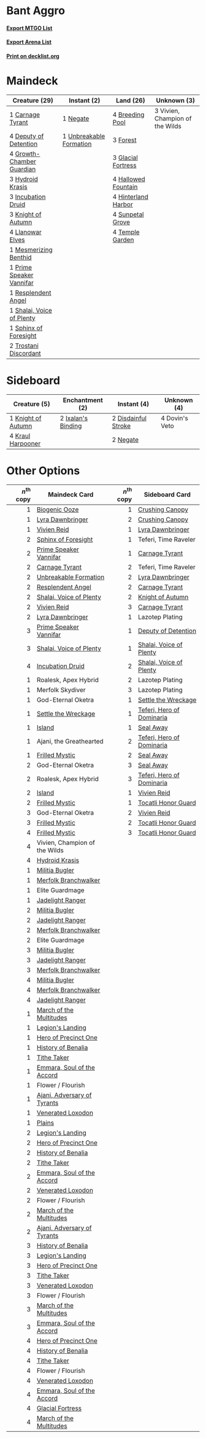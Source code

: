 # Bant Aggro

#### [Export MTGO List](../collection/Bant%20Aggro/Bant%20Aggro.txt)
#### [Export Arena List](../collection/Bant%20Aggro/Bant%20Aggro_arena.txt)
#### [Print on decklist.org](http://decklist.org/?deckmain=4%09Breeding%20Pool%0A1%09Carnage%20Tyrant%0A4%09Deputy%20of%20Detention%0A3%09Forest%0A3%09Glacial%20Fortress%0A4%09Growth-Chamber%20Guardian%0A4%09Hallowed%20Fountain%0A4%09Hinterland%20Harbor%0A3%09Hydroid%20Krasis%0A3%09Incubation%20Druid%0A3%09Knight%20of%20Autumn%0A4%09Llanowar%20Elves%0A1%09Mesmerizing%20Benthid%0A1%09Negate%0A1%09Prime%20Speaker%20Vannifar%0A1%09Resplendent%20Angel%0A1%09Shalai,%20Voice%20of%20Plenty%0A1%09Sphinx%20of%20Foresight%0A4%09Sunpetal%20Grove%0A4%09Temple%20Garden%0A2%09Trostani%20Discordant%0A1%09Unbreakable%20Formation%0A3%09Vivien,%20Champion%20of%20the%20Wilds&deckside=2%09Disdainful%20Stroke%0A4%09Dovin's%20Veto%0A2%09Ixalan's%20Binding%0A1%09Knight%20of%20Autumn%0A4%09Kraul%20Harpooner%0A2%09Negate)
# Maindeck

|                                           Creature (29)                                            |                                           Instant (2)                                            |                                          Land (26)                                           |          Unknown (3)          |
|----------------------------------------------------------------------------------------------------|--------------------------------------------------------------------------------------------------|----------------------------------------------------------------------------------------------|-------------------------------|
|1 [Carnage Tyrant](http://gatherer.wizards.com/Pages/Card/Details.aspx?multiverseid=435334)         |1 [Negate](http://gatherer.wizards.com/Pages/Card/Details.aspx?multiverseid=423707)               |4 [Breeding Pool](http://gatherer.wizards.com/Pages/Card/Details.aspx?multiverseid=97088)     |3 Vivien, Champion of the Wilds|
|4 [Deputy of Detention](http://gatherer.wizards.com/Pages/Card/Details.aspx?multiverseid=457309)    |1 [Unbreakable Formation](http://gatherer.wizards.com/Pages/Card/Details.aspx?multiverseid=457173)|3 [Forest](http://gatherer.wizards.com/Pages/Card/Details.aspx?multiverseid=439860)           |                               |
|4 [Growth-Chamber Guardian](http://gatherer.wizards.com/Pages/Card/Details.aspx?multiverseid=457272)|                                                                                                  |3 [Glacial Fortress](http://gatherer.wizards.com/Pages/Card/Details.aspx?multiverseid=190562) |                               |
|3 [Hydroid Krasis](http://gatherer.wizards.com/Pages/Card/Details.aspx?multiverseid=457327)         |                                                                                                  |4 [Hallowed Fountain](http://gatherer.wizards.com/Pages/Card/Details.aspx?multiverseid=97071) |                               |
|3 [Incubation Druid](http://gatherer.wizards.com/Pages/Card/Details.aspx?multiverseid=457275)       |                                                                                                  |4 [Hinterland Harbor](http://gatherer.wizards.com/Pages/Card/Details.aspx?multiverseid=443128)|                               |
|3 [Knight of Autumn](http://gatherer.wizards.com/Pages/Card/Details.aspx?multiverseid=452933)       |                                                                                                  |4 [Sunpetal Grove](http://gatherer.wizards.com/Pages/Card/Details.aspx?multiverseid=420946)   |                               |
|4 [Llanowar Elves](http://gatherer.wizards.com/Pages/Card/Details.aspx?multiverseid=129626)         |                                                                                                  |4 [Temple Garden](http://gatherer.wizards.com/Pages/Card/Details.aspx?multiverseid=405112)    |                               |
|1 [Mesmerizing Benthid](http://gatherer.wizards.com/Pages/Card/Details.aspx?multiverseid=457187)    |                                                                                                  |                                                                                              |                               |
|1 [Prime Speaker Vannifar](http://gatherer.wizards.com/Pages/Card/Details.aspx?multiverseid=457339) |                                                                                                  |                                                                                              |                               |
|1 [Resplendent Angel](http://gatherer.wizards.com/Pages/Card/Details.aspx?multiverseid=447170)      |                                                                                                  |                                                                                              |                               |
|1 [Shalai, Voice of Plenty](http://gatherer.wizards.com/Pages/Card/Details.aspx?multiverseid=442923)|                                                                                                  |                                                                                              |                               |
|1 [Sphinx of Foresight](http://gatherer.wizards.com/Pages/Card/Details.aspx?multiverseid=457199)    |                                                                                                  |                                                                                              |                               |
|2 [Trostani Discordant](http://gatherer.wizards.com/Pages/Card/Details.aspx?multiverseid=452958)    |                                                                                                  |                                                                                              |                               |


# Sideboard

|                                        Creature (5)                                         |                                       Enchantment (2)                                       |                                         Instant (4)                                          | Unknown (4)  |
|---------------------------------------------------------------------------------------------|---------------------------------------------------------------------------------------------|----------------------------------------------------------------------------------------------|--------------|
|1 [Knight of Autumn](http://gatherer.wizards.com/Pages/Card/Details.aspx?multiverseid=452933)|2 [Ixalan's Binding](http://gatherer.wizards.com/Pages/Card/Details.aspx?multiverseid=435168)|2 [Disdainful Stroke](http://gatherer.wizards.com/Pages/Card/Details.aspx?multiverseid=420705)|4 Dovin's Veto|
|4 [Kraul Harpooner](http://gatherer.wizards.com/Pages/Card/Details.aspx?multiverseid=452886) |                                                                                             |2 [Negate](http://gatherer.wizards.com/Pages/Card/Details.aspx?multiverseid=423707)           |              |


# Other Options

|*n*<sup>th</sup> copy|                                            Maindeck Card                                             |*n*<sup>th</sup> copy|                                           Sideboard Card                                           |
|--------------------:|------------------------------------------------------------------------------------------------------|--------------------:|----------------------------------------------------------------------------------------------------|
|                    1|[Biogenic Ooze](http://gatherer.wizards.com/Pages/Card/Details.aspx?multiverseid=457266)              |                    1|[Crushing Canopy](http://gatherer.wizards.com/Pages/Card/Details.aspx?multiverseid=452876)          |
|                    1|[Lyra Dawnbringer](http://gatherer.wizards.com/Pages/Card/Details.aspx?multiverseid=442914)           |                    2|[Crushing Canopy](http://gatherer.wizards.com/Pages/Card/Details.aspx?multiverseid=452876)          |
|                    1|[Vivien Reid](http://gatherer.wizards.com/Pages/Card/Details.aspx?multiverseid=447344)                |                    1|[Lyra Dawnbringer](http://gatherer.wizards.com/Pages/Card/Details.aspx?multiverseid=442914)         |
|                    2|[Sphinx of Foresight](http://gatherer.wizards.com/Pages/Card/Details.aspx?multiverseid=457199)        |                    1|Teferi, Time Raveler                                                                                |
|                    2|[Prime Speaker Vannifar](http://gatherer.wizards.com/Pages/Card/Details.aspx?multiverseid=457339)     |                    1|[Carnage Tyrant](http://gatherer.wizards.com/Pages/Card/Details.aspx?multiverseid=435334)           |
|                    2|[Carnage Tyrant](http://gatherer.wizards.com/Pages/Card/Details.aspx?multiverseid=435334)             |                    2|Teferi, Time Raveler                                                                                |
|                    2|[Unbreakable Formation](http://gatherer.wizards.com/Pages/Card/Details.aspx?multiverseid=457173)      |                    2|[Lyra Dawnbringer](http://gatherer.wizards.com/Pages/Card/Details.aspx?multiverseid=442914)         |
|                    2|[Resplendent Angel](http://gatherer.wizards.com/Pages/Card/Details.aspx?multiverseid=447170)          |                    2|[Carnage Tyrant](http://gatherer.wizards.com/Pages/Card/Details.aspx?multiverseid=435334)           |
|                    2|[Shalai, Voice of Plenty](http://gatherer.wizards.com/Pages/Card/Details.aspx?multiverseid=442923)    |                    2|[Knight of Autumn](http://gatherer.wizards.com/Pages/Card/Details.aspx?multiverseid=452933)         |
|                    2|[Vivien Reid](http://gatherer.wizards.com/Pages/Card/Details.aspx?multiverseid=447344)                |                    3|[Carnage Tyrant](http://gatherer.wizards.com/Pages/Card/Details.aspx?multiverseid=435334)           |
|                    2|[Lyra Dawnbringer](http://gatherer.wizards.com/Pages/Card/Details.aspx?multiverseid=442914)           |                    1|Lazotep Plating                                                                                     |
|                    3|[Prime Speaker Vannifar](http://gatherer.wizards.com/Pages/Card/Details.aspx?multiverseid=457339)     |                    1|[Deputy of Detention](http://gatherer.wizards.com/Pages/Card/Details.aspx?multiverseid=457309)      |
|                    3|[Shalai, Voice of Plenty](http://gatherer.wizards.com/Pages/Card/Details.aspx?multiverseid=442923)    |                    1|[Shalai, Voice of Plenty](http://gatherer.wizards.com/Pages/Card/Details.aspx?multiverseid=442923)  |
|                    4|[Incubation Druid](http://gatherer.wizards.com/Pages/Card/Details.aspx?multiverseid=457275)           |                    2|[Shalai, Voice of Plenty](http://gatherer.wizards.com/Pages/Card/Details.aspx?multiverseid=442923)  |
|                    1|Roalesk, Apex Hybrid                                                                                  |                    2|Lazotep Plating                                                                                     |
|                    1|Merfolk Skydiver                                                                                      |                    3|Lazotep Plating                                                                                     |
|                    1|God-Eternal Oketra                                                                                    |                    1|[Settle the Wreckage](http://gatherer.wizards.com/Pages/Card/Details.aspx?multiverseid=435186)      |
|                    1|[Settle the Wreckage](http://gatherer.wizards.com/Pages/Card/Details.aspx?multiverseid=435186)        |                    1|[Teferi, Hero of Dominaria](http://gatherer.wizards.com/Pages/Card/Details.aspx?multiverseid=443095)|
|                    1|[Island](http://gatherer.wizards.com/Pages/Card/Details.aspx?multiverseid=439857)                     |                    1|[Seal Away](http://gatherer.wizards.com/Pages/Card/Details.aspx?multiverseid=442919)                |
|                    1|Ajani, the Greathearted                                                                               |                    2|[Teferi, Hero of Dominaria](http://gatherer.wizards.com/Pages/Card/Details.aspx?multiverseid=443095)|
|                    1|[Frilled Mystic](http://gatherer.wizards.com/Pages/Card/Details.aspx?multiverseid=457318)             |                    2|[Seal Away](http://gatherer.wizards.com/Pages/Card/Details.aspx?multiverseid=442919)                |
|                    2|God-Eternal Oketra                                                                                    |                    3|[Seal Away](http://gatherer.wizards.com/Pages/Card/Details.aspx?multiverseid=442919)                |
|                    2|Roalesk, Apex Hybrid                                                                                  |                    3|[Teferi, Hero of Dominaria](http://gatherer.wizards.com/Pages/Card/Details.aspx?multiverseid=443095)|
|                    2|[Island](http://gatherer.wizards.com/Pages/Card/Details.aspx?multiverseid=439857)                     |                    1|[Vivien Reid](http://gatherer.wizards.com/Pages/Card/Details.aspx?multiverseid=447344)              |
|                    2|[Frilled Mystic](http://gatherer.wizards.com/Pages/Card/Details.aspx?multiverseid=457318)             |                    1|[Tocatli Honor Guard](http://gatherer.wizards.com/Pages/Card/Details.aspx?multiverseid=435194)      |
|                    3|God-Eternal Oketra                                                                                    |                    2|[Vivien Reid](http://gatherer.wizards.com/Pages/Card/Details.aspx?multiverseid=447344)              |
|                    3|[Frilled Mystic](http://gatherer.wizards.com/Pages/Card/Details.aspx?multiverseid=457318)             |                    2|[Tocatli Honor Guard](http://gatherer.wizards.com/Pages/Card/Details.aspx?multiverseid=435194)      |
|                    4|[Frilled Mystic](http://gatherer.wizards.com/Pages/Card/Details.aspx?multiverseid=457318)             |                    3|[Tocatli Honor Guard](http://gatherer.wizards.com/Pages/Card/Details.aspx?multiverseid=435194)      |
|                    4|Vivien, Champion of the Wilds                                                                         |                     |                                                                                                    |
|                    4|[Hydroid Krasis](http://gatherer.wizards.com/Pages/Card/Details.aspx?multiverseid=457327)             |                     |                                                                                                    |
|                    1|[Militia Bugler](http://gatherer.wizards.com/Pages/Card/Details.aspx?multiverseid=447165)             |                     |                                                                                                    |
|                    1|[Merfolk Branchwalker](http://gatherer.wizards.com/Pages/Card/Details.aspx?multiverseid=435353)       |                     |                                                                                                    |
|                    1|Elite Guardmage                                                                                       |                     |                                                                                                    |
|                    1|[Jadelight Ranger](http://gatherer.wizards.com/Pages/Card/Details.aspx?multiverseid=439793)           |                     |                                                                                                    |
|                    2|[Militia Bugler](http://gatherer.wizards.com/Pages/Card/Details.aspx?multiverseid=447165)             |                     |                                                                                                    |
|                    2|[Jadelight Ranger](http://gatherer.wizards.com/Pages/Card/Details.aspx?multiverseid=439793)           |                     |                                                                                                    |
|                    2|[Merfolk Branchwalker](http://gatherer.wizards.com/Pages/Card/Details.aspx?multiverseid=435353)       |                     |                                                                                                    |
|                    2|Elite Guardmage                                                                                       |                     |                                                                                                    |
|                    3|[Militia Bugler](http://gatherer.wizards.com/Pages/Card/Details.aspx?multiverseid=447165)             |                     |                                                                                                    |
|                    3|[Jadelight Ranger](http://gatherer.wizards.com/Pages/Card/Details.aspx?multiverseid=439793)           |                     |                                                                                                    |
|                    3|[Merfolk Branchwalker](http://gatherer.wizards.com/Pages/Card/Details.aspx?multiverseid=435353)       |                     |                                                                                                    |
|                    4|[Militia Bugler](http://gatherer.wizards.com/Pages/Card/Details.aspx?multiverseid=447165)             |                     |                                                                                                    |
|                    4|[Merfolk Branchwalker](http://gatherer.wizards.com/Pages/Card/Details.aspx?multiverseid=435353)       |                     |                                                                                                    |
|                    4|[Jadelight Ranger](http://gatherer.wizards.com/Pages/Card/Details.aspx?multiverseid=439793)           |                     |                                                                                                    |
|                    1|[March of the Multitudes](http://gatherer.wizards.com/Pages/Card/Details.aspx?multiverseid=452938)    |                     |                                                                                                    |
|                    1|[Legion's Landing](http://gatherer.wizards.com/Pages/Card/Details.aspx?multiverseid=435173)           |                     |                                                                                                    |
|                    1|[Hero of Precinct One](http://gatherer.wizards.com/Pages/Card/Details.aspx?multiverseid=457155)       |                     |                                                                                                    |
|                    1|[History of Benalia](http://gatherer.wizards.com/Pages/Card/Details.aspx?multiverseid=442909)         |                     |                                                                                                    |
|                    1|[Tithe Taker](http://gatherer.wizards.com/Pages/Card/Details.aspx?multiverseid=457171)                |                     |                                                                                                    |
|                    1|[Emmara, Soul of the Accord](http://gatherer.wizards.com/Pages/Card/Details.aspx?multiverseid=452918) |                     |                                                                                                    |
|                    1|Flower / Flourish                                                                                     |                     |                                                                                                    |
|                    1|[Ajani, Adversary of Tyrants](http://gatherer.wizards.com/Pages/Card/Details.aspx?multiverseid=447139)|                     |                                                                                                    |
|                    1|[Venerated Loxodon](http://gatherer.wizards.com/Pages/Card/Details.aspx?multiverseid=452780)          |                     |                                                                                                    |
|                    1|[Plains](http://gatherer.wizards.com/Pages/Card/Details.aspx?multiverseid=439856)                     |                     |                                                                                                    |
|                    2|[Legion's Landing](http://gatherer.wizards.com/Pages/Card/Details.aspx?multiverseid=435173)           |                     |                                                                                                    |
|                    2|[Hero of Precinct One](http://gatherer.wizards.com/Pages/Card/Details.aspx?multiverseid=457155)       |                     |                                                                                                    |
|                    2|[History of Benalia](http://gatherer.wizards.com/Pages/Card/Details.aspx?multiverseid=442909)         |                     |                                                                                                    |
|                    2|[Tithe Taker](http://gatherer.wizards.com/Pages/Card/Details.aspx?multiverseid=457171)                |                     |                                                                                                    |
|                    2|[Emmara, Soul of the Accord](http://gatherer.wizards.com/Pages/Card/Details.aspx?multiverseid=452918) |                     |                                                                                                    |
|                    2|[Venerated Loxodon](http://gatherer.wizards.com/Pages/Card/Details.aspx?multiverseid=452780)          |                     |                                                                                                    |
|                    2|Flower / Flourish                                                                                     |                     |                                                                                                    |
|                    2|[March of the Multitudes](http://gatherer.wizards.com/Pages/Card/Details.aspx?multiverseid=452938)    |                     |                                                                                                    |
|                    2|[Ajani, Adversary of Tyrants](http://gatherer.wizards.com/Pages/Card/Details.aspx?multiverseid=447139)|                     |                                                                                                    |
|                    3|[History of Benalia](http://gatherer.wizards.com/Pages/Card/Details.aspx?multiverseid=442909)         |                     |                                                                                                    |
|                    3|[Legion's Landing](http://gatherer.wizards.com/Pages/Card/Details.aspx?multiverseid=435173)           |                     |                                                                                                    |
|                    3|[Hero of Precinct One](http://gatherer.wizards.com/Pages/Card/Details.aspx?multiverseid=457155)       |                     |                                                                                                    |
|                    3|[Tithe Taker](http://gatherer.wizards.com/Pages/Card/Details.aspx?multiverseid=457171)                |                     |                                                                                                    |
|                    3|[Venerated Loxodon](http://gatherer.wizards.com/Pages/Card/Details.aspx?multiverseid=452780)          |                     |                                                                                                    |
|                    3|Flower / Flourish                                                                                     |                     |                                                                                                    |
|                    3|[March of the Multitudes](http://gatherer.wizards.com/Pages/Card/Details.aspx?multiverseid=452938)    |                     |                                                                                                    |
|                    3|[Emmara, Soul of the Accord](http://gatherer.wizards.com/Pages/Card/Details.aspx?multiverseid=452918) |                     |                                                                                                    |
|                    4|[Hero of Precinct One](http://gatherer.wizards.com/Pages/Card/Details.aspx?multiverseid=457155)       |                     |                                                                                                    |
|                    4|[History of Benalia](http://gatherer.wizards.com/Pages/Card/Details.aspx?multiverseid=442909)         |                     |                                                                                                    |
|                    4|[Tithe Taker](http://gatherer.wizards.com/Pages/Card/Details.aspx?multiverseid=457171)                |                     |                                                                                                    |
|                    4|Flower / Flourish                                                                                     |                     |                                                                                                    |
|                    4|[Venerated Loxodon](http://gatherer.wizards.com/Pages/Card/Details.aspx?multiverseid=452780)          |                     |                                                                                                    |
|                    4|[Emmara, Soul of the Accord](http://gatherer.wizards.com/Pages/Card/Details.aspx?multiverseid=452918) |                     |                                                                                                    |
|                    4|[Glacial Fortress](http://gatherer.wizards.com/Pages/Card/Details.aspx?multiverseid=190562)           |                     |                                                                                                    |
|                    4|[March of the Multitudes](http://gatherer.wizards.com/Pages/Card/Details.aspx?multiverseid=452938)    |                     |                                                                                                    |

